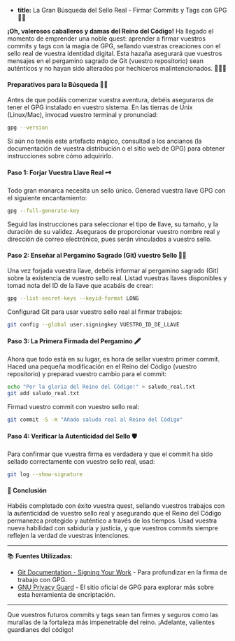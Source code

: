 * **title:** La Gran Búsqueda del Sello Real - Firmar Commits y Tags con GPG 🏰🔏

**¡Oh, valerosos caballeros y damas del Reino del Código!** Ha llegado el momento de emprender una noble quest: aprender a firmar vuestros commits y tags con la magia de GPG, sellando vuestras creaciones con el sello real de vuestra identidad digital. Esta hazaña asegurará que vuestros mensajes en el pergamino sagrado de Git (vuestro repositorio) sean auténticos y no hayan sido alterados por hechiceros malintencionados. 🧙‍♂️✨

#### Preparativos para la Búsqueda 📜✨

Antes de que podáis comenzar vuestra aventura, debéis aseguraros de tener el GPG instalado en vuestro sistema. En las tierras de Unix (Linux/Mac), invocad vuestro terminal y pronunciad:

```bash
gpg --version
```

Si aún no tenéis este artefacto mágico, consultad a los ancianos (la documentación de vuestra distribución o el sitio web de GPG) para obtener instrucciones sobre cómo adquirirlo.

#### Paso 1: Forjar Vuestra Llave Real 🗝️

Todo gran monarca necesita un sello único. Generad vuestra llave GPG con el siguiente encantamiento:

```bash
gpg --full-generate-key
```

Seguid las instrucciones para seleccionar el tipo de llave, su tamaño, y la duración de su validez. Aseguraos de proporcionar vuestro nombre real y dirección de correo electrónico, pues serán vinculados a vuestro sello.

#### Paso 2: Enseñar al Pergamino Sagrado (Git) vuestro Sello 📖🔏

Una vez forjada vuestra llave, debéis informar al pergamino sagrado (Git) sobre la existencia de vuestro sello real. Listad vuestras llaves disponibles y tomad nota del ID de la llave que acabáis de crear:

```bash
gpg --list-secret-keys --keyid-format LONG
```

Configurad Git para usar vuestro sello real al firmar trabajos:

```bash
git config --global user.signingkey VUESTRO_ID_DE_LLAVE
```

#### Paso 3: La Primera Firmada del Pergamino 🖋️

Ahora que todo está en su lugar, es hora de sellar vuestro primer commit. Haced una pequeña modificación en el Reino del Código (vuestro repositorio) y preparad vuestro cambio para el commit:

```bash
echo "Por la gloria del Reino del Código!" > saludo_real.txt
git add saludo_real.txt
```

Firmad vuestro commit con vuestro sello real:

```bash
git commit -S -m "Añado saludo real al Reino del Código"
```

#### Paso 4: Verificar la Autenticidad del Sello 🛡️

Para confirmar que vuestra firma es verdadera y que el commit ha sido sellado correctamente con vuestro sello real, usad:

```bash
git log --show-signature
```

#### 🤔 Conclusión

Habéis completado con éxito vuestra quest, sellando vuestros trabajos con la autenticidad de vuestro sello real y asegurando que el Reino del Código permanezca protegido y auténtico a través de los tiempos. Usad vuestra nueva habilidad con sabiduría y justicia, y que vuestros commits siempre reflejen la verdad de vuestras intenciones.

---

📚 **Fuentes Utilizadas:**

- [Git Documentation - Signing Your Work](https://git-scm.com/book/en/v2/Git-Tools-Signing-Your-Work) - Para profundizar en la firma de trabajo con GPG.
- [GNU Privacy Guard](https://gnupg.org/) - El sitio oficial de GPG para explorar más sobre esta herramienta de encriptación.

---

Que vuestros futuros commits y tags sean tan firmes y seguros como las murallas de la fortaleza más impenetrable del reino. ¡Adelante, valientes guardianes del código!
